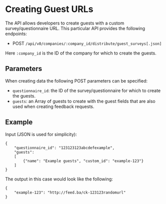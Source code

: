 # Creating Guest URLs

The API allows developers to create guests with a custom survey/questionnaire
URL. This particular API provides the following endpoints:

* POST `/api/v0/companies/:company_id/distribute/guest_surveys[.json]`

Here `:company_id` is the ID of the company for which to create the guests.

## Parameters

When creating data the following POST parameters can be specified:

* `questionnaire_id`: the ID of the survey/questionnaire for which to create
  the guests.
* `guests`: an Array of guests to create with the guest fields that are also
  used when creating feedback requests.

## Example

Input (JSON is used for simplicity):

    {
        "questionnaire_id": "123123123abcdefexample",
        "guests":
        [
            {"name": "Example guests", "custom_id": "example-123"}
        ]
    }

The output in this case would look like the following:

    {
        "example-123": "http://feed.ba/ck-123123randomurl"
    }

